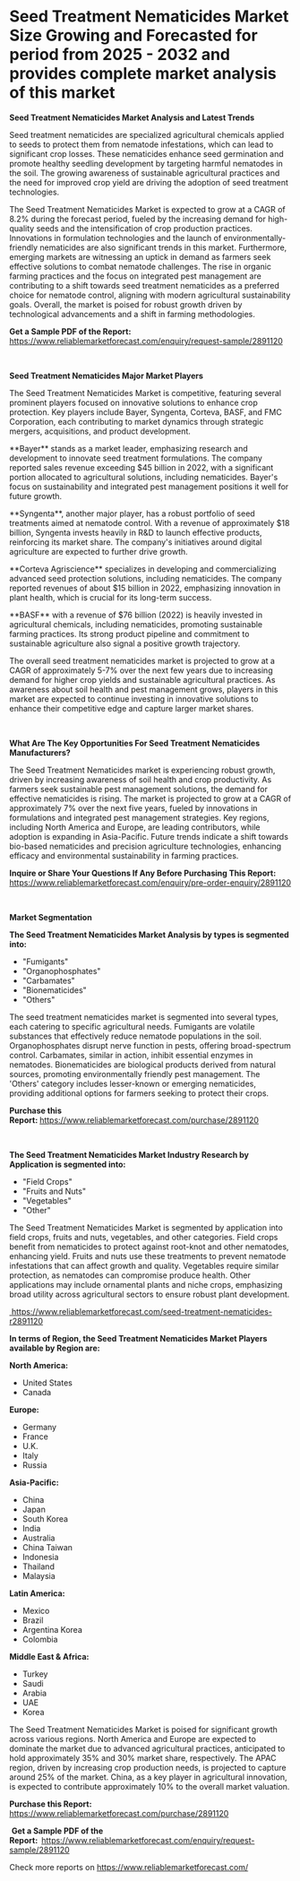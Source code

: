 <p><h1>Seed Treatment Nematicides Market Size Growing and Forecasted for period from 2025 - 2032 and provides complete market analysis of this market</h1></p><p><strong>Seed Treatment Nematicides Market Analysis and Latest Trends</strong></p>
<p><p>Seed treatment nematicides are specialized agricultural chemicals applied to seeds to protect them from nematode infestations, which can lead to significant crop losses. These nematicides enhance seed germination and promote healthy seedling development by targeting harmful nematodes in the soil. The growing awareness of sustainable agricultural practices and the need for improved crop yield are driving the adoption of seed treatment technologies.</p><p>The Seed Treatment Nematicides Market is expected to grow at a CAGR of 8.2% during the forecast period, fueled by the increasing demand for high-quality seeds and the intensification of crop production practices. Innovations in formulation technologies and the launch of environmentally-friendly nematicides are also significant trends in this market. Furthermore, emerging markets are witnessing an uptick in demand as farmers seek effective solutions to combat nematode challenges. The rise in organic farming practices and the focus on integrated pest management are contributing to a shift towards seed treatment nematicides as a preferred choice for nematode control, aligning with modern agricultural sustainability goals. Overall, the market is poised for robust growth driven by technological advancements and a shift in farming methodologies.</p></p>
<p><strong>Get a Sample PDF of the Report:&nbsp;</strong> <a href="https://www.reliablemarketforecast.com/enquiry/request-sample/2891120?utm_campaign=3530&utm_medium=2&utm_source=Github&utm_content=ia&utm_term=14032025&utm_id=seed-treatment-nematicides">https://www.reliablemarketforecast.com/enquiry/request-sample/2891120</a></p>
<p>&nbsp;</p>
<p><strong>Seed Treatment Nematicides Major Market Players</strong></p>
<p><p>The Seed Treatment Nematicides Market is competitive, featuring several prominent players focused on innovative solutions to enhance crop protection. Key players include Bayer, Syngenta, Corteva, BASF, and FMC Corporation, each contributing to market dynamics through strategic mergers, acquisitions, and product development.</p><p>**Bayer** stands as a market leader, emphasizing research and development to innovate seed treatment formulations. The company reported sales revenue exceeding $45 billion in 2022, with a significant portion allocated to agricultural solutions, including nematicides. Bayer's focus on sustainability and integrated pest management positions it well for future growth.</p><p>**Syngenta**, another major player, has a robust portfolio of seed treatments aimed at nematode control. With a revenue of approximately $18 billion, Syngenta invests heavily in R&D to launch effective products, reinforcing its market share. The company's initiatives around digital agriculture are expected to further drive growth.</p><p>**Corteva Agriscience** specializes in developing and commercializing advanced seed protection solutions, including nematicides. The company reported revenues of about $15 billion in 2022, emphasizing innovation in plant health, which is crucial for its long-term success.</p><p>**BASF** with a revenue of $76 billion (2022) is heavily invested in agricultural chemicals, including nematicides, promoting sustainable farming practices. Its strong product pipeline and commitment to sustainable agriculture also signal a positive growth trajectory.</p><p>The overall seed treatment nematicides market is projected to grow at a CAGR of approximately 5-7% over the next few years due to increasing demand for higher crop yields and sustainable agricultural practices. As awareness about soil health and pest management grows, players in this market are expected to continue investing in innovative solutions to enhance their competitive edge and capture larger market shares.</p></p>
<p>&nbsp;</p>
<p><strong>What Are The Key Opportunities For Seed Treatment Nematicides Manufacturers?</strong></p>
<p><p>The Seed Treatment Nematicides market is experiencing robust growth, driven by increasing awareness of soil health and crop productivity. As farmers seek sustainable pest management solutions, the demand for effective nematicides is rising. The market is projected to grow at a CAGR of approximately 7% over the next five years, fueled by innovations in formulations and integrated pest management strategies. Key regions, including North America and Europe, are leading contributors, while adoption is expanding in Asia-Pacific. Future trends indicate a shift towards bio-based nematicides and precision agriculture technologies, enhancing efficacy and environmental sustainability in farming practices.</p></p>
<p><strong>Inquire or Share Your Questions If Any Before Purchasing This Report:</strong> <a href="https://www.reliablemarketforecast.com/enquiry/pre-order-enquiry/2891120?utm_campaign=3530&utm_medium=2&utm_source=Github&utm_content=ia&utm_term=14032025&utm_id=seed-treatment-nematicides">https://www.reliablemarketforecast.com/enquiry/pre-order-enquiry/2891120</a></p>
<p>&nbsp;</p>
<p><strong>Market Segmentation</strong></p>
<p><strong>The Seed Treatment Nematicides Market Analysis by types is segmented into:</strong></p>
<p><ul><li>"Fumigants"</li><li>"Organophosphates"</li><li>"Carbamates"</li><li>"Bionematicides"</li><li>"Others"</li></ul></p>
<p><p>The seed treatment nematicides market is segmented into several types, each catering to specific agricultural needs. Fumigants are volatile substances that effectively reduce nematode populations in the soil. Organophosphates disrupt nerve function in pests, offering broad-spectrum control. Carbamates, similar in action, inhibit essential enzymes in nematodes. Bionematicides are biological products derived from natural sources, promoting environmentally friendly pest management. The 'Others' category includes lesser-known or emerging nematicides, providing additional options for farmers seeking to protect their crops.</p></p>
<p><strong>Purchase this Report:&nbsp;</strong><a href="https://www.reliablemarketforecast.com/purchase/2891120?utm_campaign=3530&utm_medium=2&utm_source=Github&utm_content=ia&utm_term=14032025&utm_id=seed-treatment-nematicides">https://www.reliablemarketforecast.com/purchase/2891120</a></p>
<p>&nbsp;</p>
<p><strong>The Seed Treatment Nematicides Market Industry Research by Application is segmented into:</strong></p>
<p><ul><li>"Field Crops"</li><li>"Fruits and Nuts"</li><li>"Vegetables"</li><li>"Other"</li></ul></p>
<p><p>The Seed Treatment Nematicides Market is segmented by application into field crops, fruits and nuts, vegetables, and other categories. Field crops benefit from nematicides to protect against root-knot and other nematodes, enhancing yield. Fruits and nuts use these treatments to prevent nematode infestations that can affect growth and quality. Vegetables require similar protection, as nematodes can compromise produce health. Other applications may include ornamental plants and niche crops, emphasizing broad utility across agricultural sectors to ensure robust plant development.</p></p>
<p><a href="https://www.reliablemarketforecast.com/seed-treatment-nematicides-r2891120?utm_campaign=3530&utm_medium=2&utm_source=Github&utm_content=ia&utm_term=14032025&utm_id=seed-treatment-nematicides">&nbsp;https://www.reliablemarketforecast.com/seed-treatment-nematicides-r2891120</a></p>
<p><strong>In terms of Region, the Seed Treatment Nematicides Market Players available by Region are:</strong></p>
<p>
    <p> <strong> North America: </strong>
        <ul>
            <li>United States</li>
            <li>Canada</li>
        </ul>
        </p> 
    <p> <strong> Europe: </strong>
        <ul>
            <li>Germany</li>
            <li>France</li>
            <li>U.K.</li>
            <li>Italy</li>
            <li>Russia</li>
        </ul>
        </p> 
    <p> <strong> Asia-Pacific: </strong>
        <ul>
            <li>China</li>
            <li>Japan</li>
            <li>South Korea</li>
            <li>India</li>
            <li>Australia</li>
            <li>China Taiwan</li>
            <li>Indonesia</li>
            <li>Thailand</li>
            <li>Malaysia</li>
        </ul>
        </p> 
    <p> <strong> Latin America: </strong>
        <ul>
            <li>Mexico</li>
            <li>Brazil</li>
            <li>Argentina Korea</li>
            <li>Colombia</li>
        </ul>
        </p> 
    <p> <strong> Middle East & Africa: </strong>
        <ul>
            <li>Turkey</li>
            <li>Saudi</li>
            <li>Arabia</li>
            <li>UAE</li>
            <li>Korea</li>
        </ul>
    </p>
    </p>
<p><p>The Seed Treatment Nematicides Market is poised for significant growth across various regions. North America and Europe are expected to dominate the market due to advanced agricultural practices, anticipated to hold approximately 35% and 30% market share, respectively. The APAC region, driven by increasing crop production needs, is projected to capture around 25% of the market. China, as a key player in agricultural innovation, is expected to contribute approximately 10% to the overall market valuation.</p></p>
<p><strong>Purchase this Report: </strong><a href="https://www.reliablemarketforecast.com/purchase/2891120?utm_campaign=3530&utm_medium=2&utm_source=Github&utm_content=ia&utm_term=14032025&utm_id=seed-treatment-nematicides">https://www.reliablemarketforecast.com/purchase/2891120</a></p>
<p>&nbsp;<strong>Get a Sample PDF of the Report:&nbsp;&nbsp;</strong><a href="https://www.reliablemarketforecast.com/enquiry/request-sample/2891120?utm_campaign=3530&utm_medium=2&utm_source=Github&utm_content=ia&utm_term=14032025&utm_id=seed-treatment-nematicides">https://www.reliablemarketforecast.com/enquiry/request-sample/2891120</a></p>
<p><strong></strong></p>
<p>Check more reports on <a href="https://www.reliablemarketforecast.com/?utm_campaign=3530&utm_medium=2&utm_source=Github&utm_content=ia&utm_term=14032025&utm_id=seed-treatment-nematicides">https://www.reliablemarketforecast.com/</a></p>